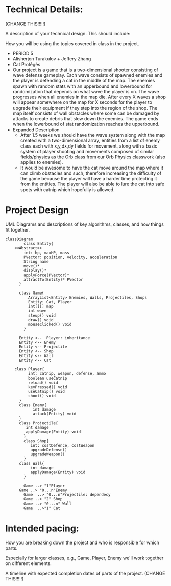 
# Technical Details:

(CHANGE THIS!!!!!)

A description of your technical design. This should include: 
   
How you will be using the topics covered in class in the project.

- PERIOD 5
- Alisherjon Turakulov + Jeffery Zhang
- Cat Protégés
- Our project is a game that is a two-dimensional shooter consisting of wave defense gameplay. Each wave consists of spawned enemies and the player is defending a cat in the middle of the map. The enemies spawn with random stats with an upperbound and lowerbound for randomization that depends on what wave the player is on. The wave progresses when all enemies in the map die. After every X waves a shop will appear somewhere on the map for X seconds for the player to upgrade their equipment if they step into the region of the shop. The map itself consists of wall obstacles where some can be damaged by attacks to create debris that slow down the enemies. The game ends when the lowerbound of stat randomization reaches the upperbound.
- Expanded Description
   - After 1.5 weeks we should have the wave system along with the map created with a two-dimensional array, entities from a list of enemy class each with x,y,dx,dy fields for movement, along with a basic system of player shooting and movements composed of similar fields/physics as the Orb class from our Orb Physics classwork (also applies to enemies).
   - It would be awesome to have the cat move around the map where it can climb obstacles and such, therefore increasing the difficulty of the game because the player will have a harder time protecting it from the entities. The player will also be able to lure the cat into safe spots with catnip which hopefully is allowed.
     
# Project Design

UML Diagrams and descriptions of key algorithms, classes, and how things fit together.
```mermaid
classDiagram
		class Entity{
    <<Abstract>>
	    int: hp, maxHP, mass
	    PVector: position, velocity, acceleration
	    String name
	    move()*
	    display()*
	    applyForce(PVector)*
	    attractTo(Entity)* PVector
	  }
	  
	  class Game{
		  ArrayList<Entity> Enemies, Walls, Projectiles, Shops
		  Entity: Cat, Player
		  int[][] map
		  int wave
		  steup() void
		  draw() void
		  mouseClicked() void
		}
		
	  Entity <--  Player: inheritance
	  Entity <-- Enemy
	  Entity <-- Projectile
	  Entity <-- Shop
	  Entity <-- Wall
	  Entity <-- Cat
	  
    class Player{
		  int: catnip, weapon, defense, ammo
		  boolean useCatnip
		  reload() void
		  keyPressed() void
		  useCatnip() void
		  shoot() void
	  }
	  class Enemy{
			int damage
			attack(Entity) void
	  }
	  class Projectile{
	     int damage
	     applyDamage(Entity) void
		}
		class Shop{
		   int: costDefence, costWeapon
		   upgradeDefense()
		   upgradeWeapon() 
		}
      class Wall{
		   int damage
		   applyDamage(Entity) void
		}

		Game ..> "1"Player
      Game ..> "0...n"Enemy
		Game  ..> "0...n"Projectile: dependecy
		Game ..> "2" Shop
		Game ..> "0...n" Wall
		Game  ..>"1" Cat
```

    
# Intended pacing:

How you are breaking down the project and who is responsible for which parts.


Especially for larger classes, e.g., Game, Player, Enemy we'll work together on different elements.

A timeline with expected completion dates of parts of the project. (CHANGE THIS!!!!!)

